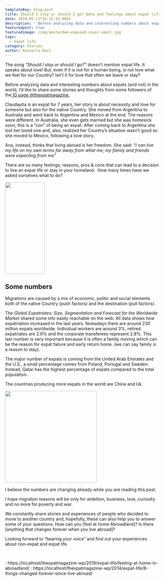 ```yaml
---
templateKey: blog-post
title: Should I stay or should I go? Data and feelings about expat life
date: 2019-05-11T16:15:33.000Z
description: ' Before analyzing data and interesting numbers about expats (and not) in the world, I&#8217;d like to share some stories and thoughts from some followers of the'
featuredpost: true
featuredimage: /img/amsterdam-exposed-cover-small.jpg
tags:
  - expat life
category: Stories
author: Rossella Daví
---
```


<p style="text-align: left;">
  The song <em>&#8220;Should I stay or should I go?&#8221;</em> doesn&#8217;t mention expat life. It speaks about love! But, even if it is not for a human being, is not love what we feel for our Country? Isn&#8217;t it for love that often we leave or stay?
</p>

<p style="text-align: left;">
  Before analyzing data and interesting numbers about expats (and not) in the world, I&#8217;d like to share some stories and thoughts from some followers of the<a href="https://www.instagram.com/the_expatmagazine/"> IG page @thexpatmagazine.</a>
</p>

<p style="text-align: left;">
  Claudayita is an expat for 7 years, her story is about necessity and love for someone but also for the native Country. She moved from Argentina to Australia and went back to Argentina and Mexico at the end. The reasons were different. In Australia, she even gets married but she was homesick soon, this is a &#8220;con&#8221; of being an expat. After coming back to Argentina she lost her loved one and, also, realized her Country&#8217;s situation wasn&#8217;t good so she moved to Mexico, following a love story.
</p>

<p style="text-align: left;">
  Ana, instead, thinks that living abroad is her freedom. She said: <em>&#8220;I can live my life on my own terms far away from what me, my family and friends were expecting from me&#8221;</em>
</p>

There are so many feelings, reasons, pros & cons that can lead to a decision to live an expat life or stay in your homeland.  How many times have we asked ourselves what to do?

<img  src="/img/uploads/2019/05/dubbio-130x300.jpg" alt="" width="130" height="300" srcset="/img/uploads/2019/05/dubbio-130x300.jpg 130w, /img/uploads/2019/05/dubbio.jpg 156w" sizes="(max-width: 130px) 100vw, 130px" />

## Some numbers

Migrations are caused by a mix of economic, politic and social elements both of the native Country (push factors) and the destination (pull factors).

The _Global Expatriates: Size, Segmentation and Forecast for the Worldwide Market_ shared some info easily reachable on the web. All data shows how expatriation increased in the last years. Nowadays there are around 230 million expats worldwide. Individual workers are around 3%, retired expatriates are 2.9% and the corporate transferees represent 2.8%. This last number is very important because it is often a family moving which can be the reason for expat failure and early return home. (we can say family is a reason to stay).

The major number of expats is coming from the United Arab Emirates and the U.S., a small percentage comes from Poland, Portugal and Sweden. Instead, Qatar has the highest percentage of expats compared to the total population.

The countries producing more expats in the world are China and Uk.

<img  src="/img/uploads/2019/05/statistiche.jpg" alt="" width="300" height="300" srcset="/img/uploads/2019/05/statistiche.jpg 300w, /img/uploads/2019/05/statistiche-150x150.jpg 150w" sizes="(max-width: 300px) 100vw, 300px" />

I believe the numbers are changing already while you are reading this post.

I hope migration reasons will be only for ambition, business, love, curiosity and no more for poverty and war.

We constantly share stories and experiences of people who decided to move to another country and, hopefully, these can also help you to answer some of your questions. How can you [feel at home Abroadland]? Is there [anything that changes forever when you live abroad]?

Looking forward to &#8220;hearing your voice&#8221; and find out your experiences about non-expat and expat life.

&nbsp;

: https://localhost/thexpatmagazine-wp/2019/expat-life/feeling-at-home-in-abroadland/
: https://localhost/thexpatmagazine-wp/2014/expat-life/8-things-changed-forever-since-live-abroad/
